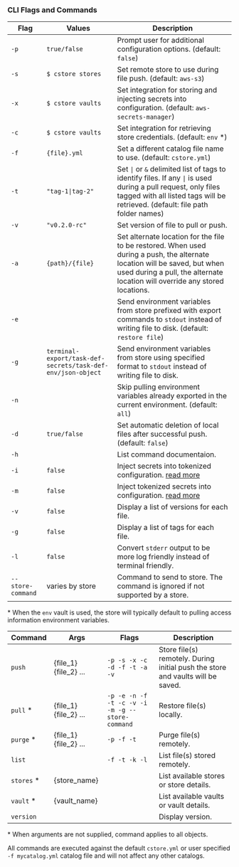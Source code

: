 ### CLI Flags and Commands ###

| Flag | Values | Description |
|------|--------|-------------|
| `-p` | `true/false` | Prompt user for additional configuration options. (default: `false`) |
| `-s` | `$ cstore stores` | Set remote store to use during file push. (default: `aws-s3`) |
| `-x` | `$ cstore vaults` | Set integration for storing and injecting secrets into configuration. (default: `aws-secrets-manager`) |
| `-c` | `$ cstore vaults` | Set integration for retrieving store credentials. (default: `env` *) |
| `-f` | `{file}.yml` | Set a different catalog file name to use. (default: `cstore.yml`) |
| `-t` | <code>"tag-1&#124;tag-2"</code> | Set <code>&#124;</code> or `&` delimited list of tags to identify files. If any <code>&#124;</code> is used during a pull request, only files tagged with all listed tags will be retrieved. (default: file path folder names) |
| `-v` | <code>"v0.2.0-rc"</code> | Set version of file to pull or push. |
| `-a` | `{path}/{file}` | Set alternate location for the file to be restored. When used during a push, the alternate location will be saved, but when used during a pull, the alternate location will override any stored locations. |
| `-e` | | Send environment variables from store prefixed with export commands to `stdout` instead of writing file to disk. (default: `restore file`) |
| `-g` | `terminal-export/task-def-secrets/task-def-env/json-object` | Send environment variables from store using specified format to `stdout` instead of writing file to disk. |
| `-n` | | Skip pulling environment variables already exported in the current environment. (default: `all`) |
| `-d` | `true/false` | Set automatic deletion of local files after successful push. (default: `false`) |
| `-h` | | List command documentaion. |
| `-i` | `false`| Inject secrets into tokenized configuration. [read more](SECRETS.md)|
| `-m` | `false`| Inject tokenized secrets into configuration. [read more](SECRETS.md)|
| `-v` | `false`| Display a list of versions for each file. |
| `-g` | `false`| Display a list of tags for each file. |
| `-l` | `false`| Convert `stderr` output to be more log friendly instead of terminal friendly. |
| `--store-command`| varies by store | Command to send to store. The command is ignored if not supported by a store.|

\* When the `env` vault is used, the store will typically default to pulling access information environment variables.

| Command | Args | Flags | Description |
|---------|------|-------|-------------|
| `push` | {file_1} {file_2} ... | `-p -s -x -c -d -f -t -a -v` | Store file(s) remotely. During initial push the store and vaults will be saved. |
| `pull` * | {file_1} {file_2} ... | `-p -e -n -f -t -c -v -i -m -g --store-command` | Restore file(s) locally. |
| `purge` * | {file_1} {file_2} ... | `-p -f -t` | Purge file(s) remotely. |
| `list` | | `-f -t -k -l` | List file(s) stored remotely. |
| `stores` * | {store_name} | | List available stores or store details. |
| `vault` * | {vault_name} | | List available vaults or vault details. |
| `version` | | | Display version. |

\* When arguments are not supplied, command applies to all objects.

All commands are executed against the default `cstore.yml` or user specified `-f mycatalog.yml` catalog file and will not affect any other catalogs.

